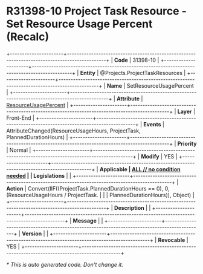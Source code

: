 ﻿---
erp.type: front-end-business-rule
erp.entity: Projects.ProjectTaskResources
---

# R31398-10 Project Task Resource - Set Resource Usage Percent (Recalc)
+----------------------+----------------------------------------------------------------------------------------------+
| **Code**             | 31398-10                                                                                     |
+----------------------+----------------------------------------------------------------------------------------------+
| **Entity**           | @Projects.ProjectTaskResources                                                               |
+----------------------+----------------------------------------------------------------------------------------------+
| **Name**             | SetResourceUsagePercent                                                                      |
+----------------------+----------------------------------------------------------------------------------------------+
| **Attribute**        | [ResourceUsagePercent](../entities/Projects.ProjectTaskResources.md#resourceusagepercent)    |
+----------------------+----------------------------------------------------------------------------------------------+
| **Layer**            | Front-End                                                                                    |
+----------------------+----------------------------------------------------------------------------------------------+
| **Events**           | AttributeChanged(ResourceUsageHours, ProjectTask, PlannedDurationHours)                      |
+----------------------+----------------------------------------------------------------------------------------------+
| **Priority**         | Normal                                                                                       |
+----------------------+----------------------------------------------------------------------------------------------+
| **Modify**           | YES                                                                                          |
+----------------------+----------------------------------------------------------------------------------------------+
| **Applicable         | [ALL // no condition needed](xref:applicable-legislations)                                   |
| Legislations**       |                                                                                              |
+----------------------+----------------------------------------------------------------------------------------------+
| **Action**           | Convert(IIF((ProjectTask.PlannedDurationHours == 0), 0, (ResourceUsageHours / ProjectTask.   |
|                      | PlannedDurationHours)), Object)                                                              |
+----------------------+----------------------------------------------------------------------------------------------+
| **Description**      |                                                                                              |
+----------------------+----------------------------------------------------------------------------------------------+
| **Message**          |                                                                                              |
+----------------------+----------------------------------------------------------------------------------------------+
| **Version**          |                                                                                              |
+----------------------+----------------------------------------------------------------------------------------------+
| **Revocable**        | YES                                                                                          |
+----------------------+----------------------------------------------------------------------------------------------+

*\* This is auto generated code. Don't change it.*
